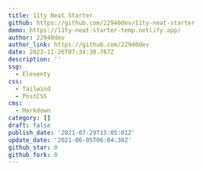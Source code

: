 ```yaml
---
title: 11ty Neat Starter
github: https://github.com/22940dev/11ty-neat-starter
demo: https://11ty-neat-starter-temp.netlify.app/
author: 22940dev
author_link: https://github.com/22940dev
date: 2023-11-26T07:34:30.767Z
description: ''
ssg:
  - Eleventy
css:
  - Tailwind
  - PostCSS
cms:
  - Markdown
category: []
draft: false
publish_date: '2021-07-29T15:05:01Z'
update_date: '2021-06-05T06:04:38Z'
github_star: 0
github_fork: 0
---
```

